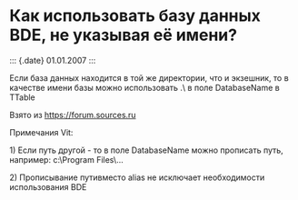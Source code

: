 Как использовать базу данных BDE, не указывая её имени?
=======================================================

::: {.date}
01.01.2007
:::

Если база данных находится в той же директории, что и экзешник, то в
качестве имени базы можно использовать .\\ в поле DatabaseName в TTable

Взято из <https://forum.sources.ru>

Примечания Vit:

1\) Если путь другой - то в поле DatabaseName можно прописать путь,
например: c:\\Program Files\\\...

2\) Прописывание путивместо alias не исключает необходимости
использования BDE
